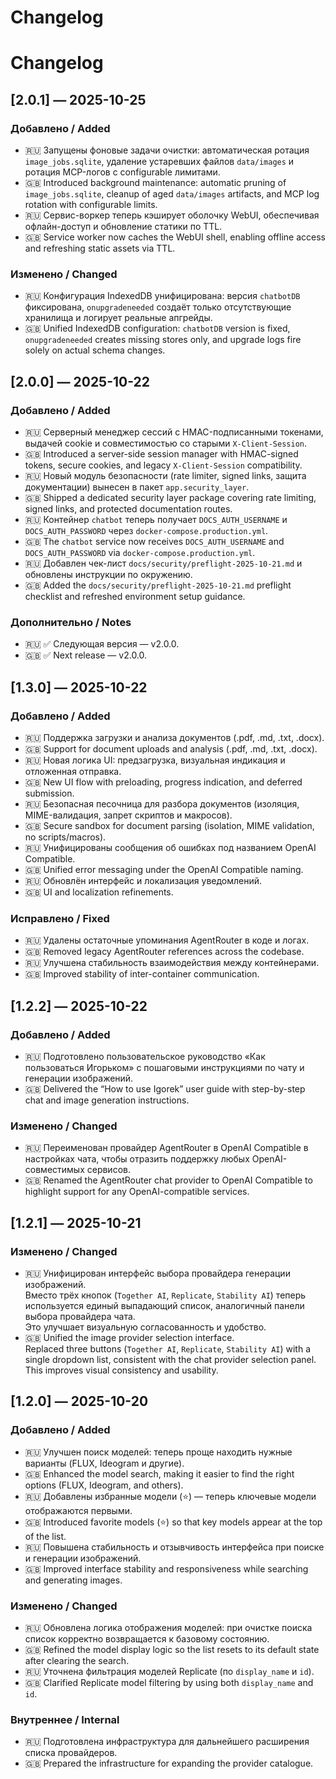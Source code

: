 # Changelog

# Changelog

## [2.0.1] — 2025-10-25
### Добавлено / Added
- 🇷🇺 Запущены фоновые задачи очистки: автоматическая ротация `image_jobs.sqlite`, удаление устаревших файлов `data/images` и ротация MCP-логов с configurable лимитами.
- 🇬🇧 Introduced background maintenance: automatic pruning of `image_jobs.sqlite`, cleanup of aged `data/images` artifacts, and MCP log rotation with configurable limits.
- 🇷🇺 Сервис-воркер теперь кэширует оболочку WebUI, обеспечивая офлайн-доступ и обновление статики по TTL.
- 🇬🇧 Service worker now caches the WebUI shell, enabling offline access and refreshing static assets via TTL.

### Изменено / Changed
- 🇷🇺 Конфигурация IndexedDB унифицирована: версия `chatbotDB` фиксирована, `onupgradeneeded` создаёт только отсутствующие хранилища и логирует реальные апгрейды.
- 🇬🇧 Unified IndexedDB configuration: `chatbotDB` version is fixed, `onupgradeneeded` creates missing stores only, and upgrade logs fire solely on actual schema changes.

## [2.0.0] — 2025-10-22
### Добавлено / Added
- 🇷🇺 Серверный менеджер сессий с HMAC-подписанными токенами, выдачей cookie и совместимостью со старыми `X-Client-Session`.
- 🇬🇧 Introduced a server-side session manager with HMAC-signed tokens, secure cookies, and legacy `X-Client-Session` compatibility.
- 🇷🇺 Новый модуль безопасности (rate limiter, signed links, защита документации) вынесен в пакет `app.security_layer`.
- 🇬🇧 Shipped a dedicated security layer package covering rate limiting, signed links, and protected documentation routes.
- 🇷🇺 Контейнер `chatbot` теперь получает `DOCS_AUTH_USERNAME` и `DOCS_AUTH_PASSWORD` через `docker-compose.production.yml`.
- 🇬🇧 The `chatbot` service now receives `DOCS_AUTH_USERNAME` and `DOCS_AUTH_PASSWORD` via `docker-compose.production.yml`.
- 🇷🇺 Добавлен чек-лист `docs/security/preflight-2025-10-21.md` и обновлены инструкции по окружению.
- 🇬🇧 Added the `docs/security/preflight-2025-10-21.md` preflight checklist and refreshed environment setup guidance.

### Дополнительно / Notes
- 🇷🇺 ✅ Следующая версия — v2.0.0.
- 🇬🇧 ✅ Next release — v2.0.0.

## [1.3.0] — 2025-10-22
### Добавлено / Added
- 🇷🇺 Поддержка загрузки и анализа документов (.pdf, .md, .txt, .docx).
- 🇬🇧 Support for document uploads and analysis (.pdf, .md, .txt, .docx).
- 🇷🇺 Новая логика UI: предзагрузка, визуальная индикация и отложенная отправка.
- 🇬🇧 New UI flow with preloading, progress indication, and deferred submission.
- 🇷🇺 Безопасная песочница для разбора документов (изоляция, MIME-валидация, запрет скриптов и макросов).
- 🇬🇧 Secure sandbox for document parsing (isolation, MIME validation, no scripts/macros).
- 🇷🇺 Унифицированы сообщения об ошибках под названием OpenAI Compatible.
- 🇬🇧 Unified error messaging under the OpenAI Compatible naming.
- 🇷🇺 Обновлён интерфейс и локализация уведомлений.
- 🇬🇧 UI and localization refinements.

### Исправлено / Fixed
- 🇷🇺 Удалены остаточные упоминания AgentRouter в коде и логах.
- 🇬🇧 Removed legacy AgentRouter references across the codebase.
- 🇷🇺 Улучшена стабильность взаимодействия между контейнерами.
- 🇬🇧 Improved stability of inter-container communication.

## [1.2.2] — 2025-10-22
### Добавлено / Added
- 🇷🇺 Подготовлено пользовательское руководство «Как пользоваться Игорьком» с пошаговыми инструкциями по чату и генерации изображений.
- 🇬🇧 Delivered the “How to use Igorek” user guide with step-by-step chat and image generation instructions.

### Изменено / Changed
- 🇷🇺 Переименован провайдер AgentRouter в OpenAI Compatible в настройках чата, чтобы отразить поддержку любых OpenAI-совместимых сервисов.
- 🇬🇧 Renamed the AgentRouter chat provider to OpenAI Compatible to highlight support for any OpenAI-compatible services.

## [1.2.1] — 2025-10-21
### Изменено / Changed
- 🇷🇺 Унифицирован интерфейс выбора провайдера генерации изображений.  
  Вместо трёх кнопок (`Together AI`, `Replicate`, `Stability AI`) теперь используется единый выпадающий список, аналогичный панели выбора провайдера чата.  
  Это улучшает визуальную согласованность и удобство.
- 🇬🇧 Unified the image provider selection interface.  
  Replaced three buttons (`Together AI`, `Replicate`, `Stability AI`) with a single dropdown list, consistent with the chat provider selection panel.  
  This improves visual consistency and usability.

## [1.2.0] — 2025-10-20
### Добавлено / Added
- 🇷🇺 Улучшен поиск моделей: теперь проще находить нужные варианты (FLUX, Ideogram и другие).
- 🇬🇧 Enhanced the model search, making it easier to find the right options (FLUX, Ideogram, and others).
- 🇷🇺 Добавлены избранные модели (⭐) — теперь ключевые модели отображаются первыми.
- 🇬🇧 Introduced favorite models (⭐) so that key models appear at the top of the list.
- 🇷🇺 Повышена стабильность и отзывчивость интерфейса при поиске и генерации изображений.
- 🇬🇧 Improved interface stability and responsiveness while searching and generating images.

### Изменено / Changed
- 🇷🇺 Обновлена логика отображения моделей: при очистке поиска список корректно возвращается к базовому состоянию.
- 🇬🇧 Refined the model display logic so the list resets to its default state after clearing the search.
- 🇷🇺 Уточнена фильтрация моделей Replicate (по `display_name` и `id`).
- 🇬🇧 Clarified Replicate model filtering by using both `display_name` and `id`.

### Внутреннее / Internal
- 🇷🇺 Подготовлена инфраструктура для дальнейшего расширения списка провайдеров.
- 🇬🇧 Prepared the infrastructure for expanding the provider catalogue.
